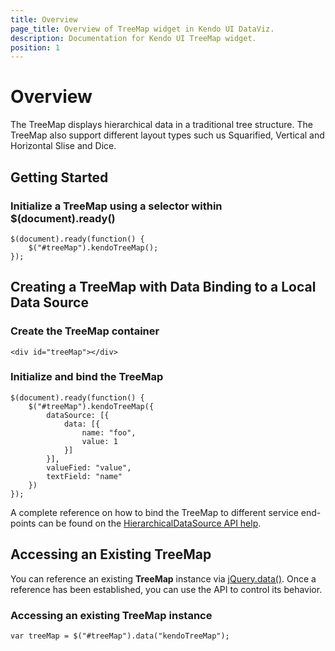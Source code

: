 ```yaml
---
title: Overview
page_title: Overview of TreeMap widget in Kendo UI DataViz.
description: Documentation for Kendo UI TreeMap widget.
position: 1
---
```


# Overview

The TreeMap displays hierarchical data in a traditional tree structure. The TreeMap also support different layout types such us Squarified, Vertical and Horizontal Slise and Dice.

## Getting Started

### Initialize a TreeMap using a selector within $(document).ready()

    $(document).ready(function() {
        $("#treeMap").kendoTreeMap();
    });

## Creating a TreeMap with Data Binding to a Local Data Source

### Create the TreeMap container

    <div id="treeMap"></div>

### Initialize and bind the TreeMap

    $(document).ready(function() {
        $("#treeMap").kendoTreeMap({
            dataSource: [{
                data: [{
                    name: "foo",
                    value: 1
                }]
            }],
            valueFied: "value",
            textField: "name"
        })
    });

A complete reference on how to bind the TreeMap to different service end-points can be found
on the [HierarchicalDataSource API help](/api/framework/hierarchicaldatasource).

## Accessing an Existing TreeMap

You can reference an existing **TreeMap** instance via
[jQuery.data()](http://api.jquery.com/jQuery.data/). Once a reference has been established, you can
use the API to control its behavior.

### Accessing an existing TreeMap instance

    var treeMap = $("#treeMap").data("kendoTreeMap");


